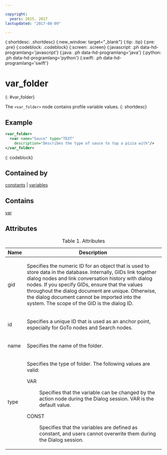 ```yaml
---

copyright:
  years: 2015, 2017
lastupdated: "2017-08-09"

---
```


{:shortdesc: .shortdesc}
{:new_window: target="_blank"}
{:tip: .tip}
{:pre: .pre}
{:codeblock: .codeblock}
{:screen: .screen}
{:javascript: .ph data-hd-programlang='javascript'}
{:java: .ph data-hd-programlang='java'}
{:python: .ph data-hd-programlang='python'}
{:swift: .ph data-hd-programlang='swift'}

# var_folder
{: #var_folder}

The `<var_folder>` node contains profile variable values.
{: shortdesc}

## Example

```xml
<var_folder>
  <var name="Sauce" type="TEXT"
    description="Describes the type of sauce to top a pizza with"/>
</var_folder>
```
{: codeblock}

## Contained by

[constants](/docs/services/dialog/constants.html) | [variables](/docs/services/dialog/variables.html)

## Contains

[var](/docs/services/dialog/var.html)

## Attributes

<table>
<caption>Table 1. Attributes</caption>
<thead><tr><th>Name</th>
<th>Description</th>
</tr>
</thead>
<tbody><tr><td><p>
gid
</p></td>
<td><p>
Specifies the numeric ID for an
object that is used to store data in the database. Internally, GIDs
link together dialog nodes and link conversation history with dialog
nodes. If you specify GIDs, ensure that the values throughout the
dialog document are unique. Otherwise, the dialog document cannot
be imported into the system. The scope of the GID is the dialog ID.
</p></td>
</tr>
<tr><td><p>
id
</p></td>
<td><p>
Specifies a unique ID that is used
as an anchor point, especially for GoTo nodes and Search nodes.
</p></td>
</tr>
<tr><td><p>name</p></td>
<td><p>Specifies the name of the folder.</p></td>
</tr>
<tr><td><p>type</p></td>
<td><p>Specifies the type of folder. The following values are valid:</p><dl><dt>VAR</dt>
<dd><p>Specifies that the variable can be changed by the action
                                            node during the Dialog session. VAR is the default
                                            value.</p></dd>
<dt>CONST</dt>
<dd><p>Specifies that the variables are defined as constant,
                                            and users cannot overwrite them during the Dialog
                                            session.</p></dd>
</dl>
</td>
</tr>
</tbody>
</table>
